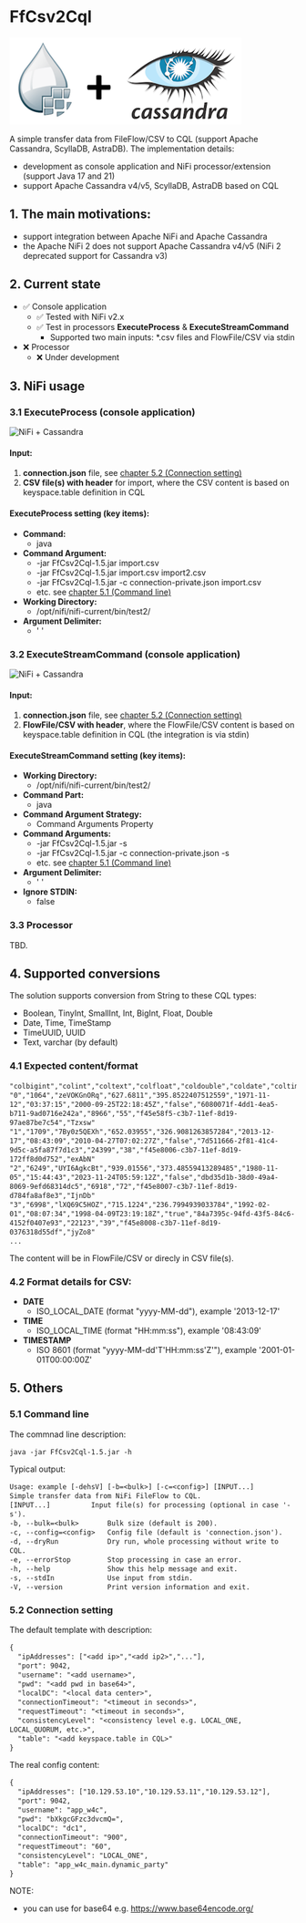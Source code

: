 # FfCsv2Cql

![NiFi + Cassandra](https://github.com/george0st/Csv2Cql/blob/main/assets/nifi_cassandra.png?raw=true)

A simple transfer data from FileFlow/CSV to CQL (support Apache Cassandra, 
ScyllaDB, AstraDB). The implementation details:
 - development as console application and NiFi processor/extension (support Java 17 and 21)
 - support Apache Cassandra v4/v5, ScyllaDB, AstraDB based on CQL

## 1. The main motivations:
 - support integration between Apache NiFi and Apache Cassandra
 - the Apache NiFi 2 does not support Apache Cassandra v4/v5 (NiFi 2 deprecated 
   support for Cassandra v3)

## 2. Current state

 - ✅ Console application
   - ✅ Tested with NiFi v2.x
   - ✅ Test in processors **ExecuteProcess** & **ExecuteStreamCommand**
     - Supported two main inputs: *.csv files and FlowFile/CSV via stdin
 - ❌ Processor
   - ❌ Under development

## 3. NiFi usage

### 3.1 ExecuteProcess (console application)

![NiFi + Cassandra](https://github.com/george0st/Csv2Cql/blob/main/assets/nifi_executeprocess_2.png?raw=true)

#### Input:
 1. **connection.json** file, see [chapter 5.2 (Connection setting)](#52-connection-setting)
 2. **CSV file(s) with header** for import, where the CSV content is based on
    keyspace.table definition in CQL

#### ExecuteProcess setting (key items):
 - **Command:** 
   - java
 - **Command Argument:**
   - -jar FfCsv2Cql-1.5.jar import.csv
   - -jar FfCsv2Cql-1.5.jar import.csv import2.csv
   - -jar FfCsv2Cql-1.5.jar -c connection-private.json import.csv
   - etc. see [chapter 5.1 (Command line)](#51-command-line)
 - **Working Directory:** 
   - /opt/nifi/nifi-current/bin/test2/
 - **Argument Delimiter:** 
   - ' '

### 3.2 ExecuteStreamCommand (console application)

![NiFi + Cassandra](https://github.com/george0st/Csv2Cql/blob/main/assets/nifi_executestreamcommand_2.png?raw=true)

#### Input:
 1. **connection.json** file, see [chapter 5.2 (Connection setting)](#52-connection-setting)
 2. **FlowFile/CSV with header**, where the FlowFile/CSV content is based on
    keyspace.table definition in CQL (the integration is via stdin)

#### ExecuteStreamCommand setting (key items):
 - **Working Directory:**
   - /opt/nifi/nifi-current/bin/test2/
 - **Command Part:**
   - java
 - **Command Argument Strategy:**
   - Command Arguments Property
 - **Command Arguments:**
   - -jar FfCsv2Cql-1.5.jar -s
   - -jar FfCsv2Cql-1.5.jar -c connection-private.json -s
   - etc. see [chapter 5.1 (Command line)](#51-command-line)
 - **Argument Delimiter:**
   - ' '
 - **Ignore STDIN:**
   - false

### 3.3 Processor
TBD.

## 4. Supported conversions

The solution supports conversion from String to these CQL types:
 - Boolean, TinyInt, SmallInt, Int, BigInt, Float, Double
 - Date, Time, TimeStamp 
 - TimeUUID, UUID
 - Text, varchar (by default)

### 4.1 Expected content/format

```csv
"colbigint","colint","coltext","colfloat","coldouble","coldate","coltime","coltimestamp","colboolean","coluuid","colsmallint","coltinyint","coltimeuuid","colvarchar"
"0","1064","zeVOKGnORq","627.6811","395.8522407512559","1971-11-12","03:37:15","2000-09-25T22:18:45Z","false","6080071f-4dd1-4ea5-b711-9ad0716e242a","8966","55","f45e58f5-c3b7-11ef-8d19-97ae87be7c54","Tzxsw"
"1","1709","7By0z5QEXh","652.03955","326.9081263857284","2013-12-17","08:43:09","2010-04-27T07:02:27Z","false","7d511666-2f81-41c4-9d5c-a5fa87f7d1c3","24399","38","f45e8006-c3b7-11ef-8d19-172ff8d0d752","exAbN"
"2","6249","UYI6AgkcBt","939.01556","373.48559413289485","1980-11-05","15:44:43","2023-11-24T05:59:12Z","false","dbd35d1b-38d0-49a4-8069-9efd68314dc5","6918","72","f45e8007-c3b7-11ef-8d19-d784fa8af8e3","IjnDb"
"3","6998","lXQ69C5HOZ","715.1224","236.7994939033784","1992-02-01","08:07:34","1998-04-09T23:19:18Z","true","84a7395c-94fd-43f5-84c6-4152f0407e93","22123","39","f45e8008-c3b7-11ef-8d19-0376318d55df","jyZo8"
...
```
The content will be in FlowFile/CSV or direcly in CSV file(s).

### 4.2 Format details for CSV:
  - **DATE** 
    - ISO_LOCAL_DATE (format "yyyy-MM-dd"), example '2013-12-17'
  - **TIME**
    - ISO_LOCAL_TIME (format "HH:mm:ss"), example '08:43:09'
  - **TIMESTAMP**
    - ISO 8601 (format "yyyy-MM-dd'T'HH:mm:ss'Z'"), example '2001-01-01T00:00:00Z'

## 5. Others

### 5.1 Command line

The commnad line description:
```
java -jar FfCsv2Cql-1.5.jar -h
```
Typical output:
```
Usage: example [-dehsV] [-b=<bulk>] [-c=<config>] [INPUT...]
Simple transfer data from NiFi FileFlow to CQL.
[INPUT...]          Input file(s) for processing (optional in case '-s').
-b, --bulk=<bulk>       Bulk size (default is 200).
-c, --config=<config>   Config file (default is 'connection.json').
-d, --dryRun            Dry run, whole processing without write to CQL.
-e, --errorStop         Stop processing in case an error.
-h, --help              Show this help message and exit.
-s, --stdIn             Use input from stdin.
-V, --version           Print version information and exit.
```

### 5.2 Connection setting

The default template with description:
```
{
  "ipAddresses": ["<add ip>","<add ip2>","..."],
  "port": 9042,
  "username": "<add username>",
  "pwd": "<add pwd in base64>",
  "localDC": "<local data center>",
  "connectionTimeout": "<timeout in seconds>",
  "requestTimeout": "<timeout in seconds>",
  "consistencyLevel": "<consistency level e.g. LOCAL_ONE, LOCAL_QUORUM, etc.>",
  "table": "<add keyspace.table in CQL>"
}
```
The real config content:
```
{
  "ipAddresses": ["10.129.53.10","10.129.53.11","10.129.53.12"],
  "port": 9042,
  "username": "app_w4c",
  "pwd": "bXkgcGFzc3dvcmQ=",
  "localDC": "dc1",
  "connectionTimeout": "900",
  "requestTimeout": "60",
  "consistencyLevel": "LOCAL_ONE",
  "table": "app_w4c_main.dynamic_party"
}
```
NOTE:
 - you can use for base64 e.g. https://www.base64encode.org/

